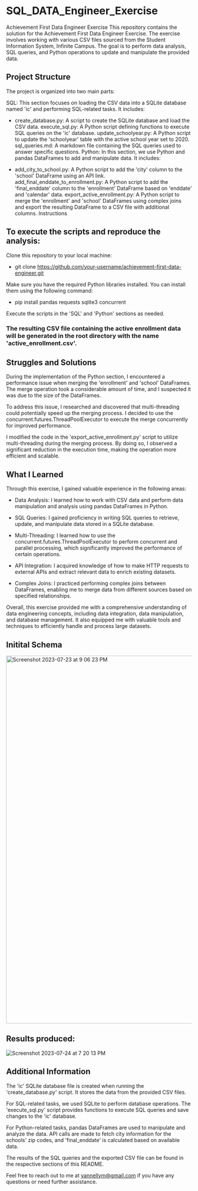 # SQL_DATA_Engineer_Exercise

Achievement First Data Engineer Exercise
This repository contains the solution for the Achievement First Data Engineer Exercise. The exercise involves working with various CSV files sourced from the Student Information System, Infinite Campus. The goal is to perform data analysis, SQL queries, and Python operations to update and manipulate the provided data.

## Project Structure
The project is organized into two main parts:

SQL: This section focuses on loading the CSV data into a SQLite database named 'ic' and performing SQL-related tasks. It includes:

 - create_database.py: A script to create the SQLite database and load the CSV data.
execute_sql.py: A Python script defining functions to execute SQL queries on the 'ic' database.
update_schoolyear.py: A Python script to update the 'schoolyear' table with the active school year set to 2020.
sql_queries.md: A markdown file containing the SQL queries used to answer specific questions.
Python: In this section, we use Python and pandas DataFrames to add and manipulate data. It includes:

 - add_city_to_school.py: A Python script to add the 'city' column to the 'school' DataFrame using an API link.
add_final_enddate_to_enrollment.py: A Python script to add the 'final_enddate' column to the 'enrollment' DataFrame based on 'enddate' and 'calendar' data.
export_active_enrollment.py: A Python script to merge the 'enrollment' and 'school' DataFrames using complex joins and export the resulting DataFrame to a CSV file with additional columns.
Instructions

## To execute the scripts and reproduce the analysis:

Clone this repository to your local machine:

 - git clone https://github.com/your-username/achievement-first-data-engineer.git

Make sure you have the required Python libraries installed. You can install them using the following command:

 - pip install pandas requests sqlite3 concurrent

Execute the scripts in the 'SQL' and 'Python' sections as needed.

###  The resulting CSV file containing the active enrollment data will be generated in the root directory with the name 'active_enrollment.csv'.


## Struggles and Solutions
During the implementation of the Python section, I encountered a performance issue when merging the 'enrollment' and 'school' DataFrames. The merge operation took a considerable amount of time, and I suspected it was due to the size of the DataFrames.

To address this issue, I researched and discovered that multi-threading could potentially speed up the merging process. I decided to use the concurrent.futures.ThreadPoolExecutor to execute the merge concurrently for improved performance.

I modified the code in the 'export_active_enrollment.py' script to utilize multi-threading during the merging process. By doing so, I observed a significant reduction in the execution time, making the operation more efficient and scalable.

## What I Learned

Through this exercise, I gained valuable experience in the following areas:

 - Data Analysis: I learned how to work with CSV data and perform data manipulation and analysis using pandas DataFrames in Python.

 - SQL Queries: I gained proficiency in writing SQL queries to retrieve, update, and manipulate data stored in a SQLite database.

 - Multi-Threading: I learned how to use the concurrent.futures.ThreadPoolExecutor to perform concurrent and parallel processing, which significantly improved the performance of certain operations.

 - API Integration: I acquired knowledge of how to make HTTP requests to external APIs and extract relevant data to enrich existing datasets.

 - Complex Joins: I practiced performing complex joins between DataFrames, enabling me to merge data from different sources based on specified relationships.

Overall, this exercise provided me with a comprehensive understanding of data engineering concepts, including data integration, data manipulation, and database management. It also equipped me with valuable tools and techniques to efficiently handle and process large datasets.

## Initital Schema

<img width="998" alt="Screenshot 2023-07-23 at 9 06 23 PM" src="https://github.com/yannellym/SQL_DATA_Engineer_Exercise/assets/91508647/24cc7eef-6375-426e-b491-76bda0e261cd">

##  Results produced:

![Screenshot 2023-07-24 at 7 20 13 PM](https://github.com/yannellym/SQL_DATA_Engineer_Exercise/assets/91508647/92eed3e4-791f-4aea-ac1d-14ef7c5e9e66)

## Additional Information

The 'ic' SQLite database file is created when running the 'create_database.py' script. It stores the data from the provided CSV files.

For SQL-related tasks, we used SQLite to perform database operations. The 'execute_sql.py' script provides functions to execute SQL queries and save changes to the 'ic' database.

For Python-related tasks, pandas DataFrames are used to manipulate and analyze the data. API calls are made to fetch city information for the schools' zip codes, and 'final_enddate' is calculated based on available data.

The results of the SQL queries and the exported CSV file can be found in the respective sections of this README.

Feel free to reach out to me at yannellym@gmail.com if you have any questions or need further assistance.

